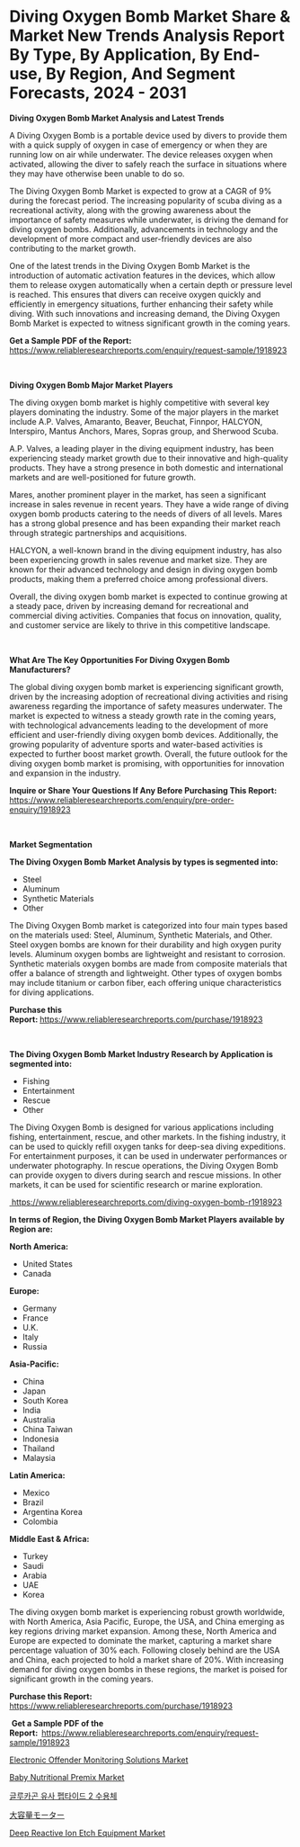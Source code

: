 <p><h1>Diving Oxygen Bomb Market Share & Market New Trends Analysis Report By Type, By Application, By End-use, By Region, And Segment Forecasts, 2024 - 2031</h1></p><p><strong>Diving Oxygen Bomb Market Analysis and Latest Trends</strong></p>
<p><p>A Diving Oxygen Bomb is a portable device used by divers to provide them with a quick supply of oxygen in case of emergency or when they are running low on air while underwater. The device releases oxygen when activated, allowing the diver to safely reach the surface in situations where they may have otherwise been unable to do so.</p><p>The Diving Oxygen Bomb Market is expected to grow at a CAGR of 9% during the forecast period. The increasing popularity of scuba diving as a recreational activity, along with the growing awareness about the importance of safety measures while underwater, is driving the demand for diving oxygen bombs. Additionally, advancements in technology and the development of more compact and user-friendly devices are also contributing to the market growth.</p><p>One of the latest trends in the Diving Oxygen Bomb Market is the introduction of automatic activation features in the devices, which allow them to release oxygen automatically when a certain depth or pressure level is reached. This ensures that divers can receive oxygen quickly and efficiently in emergency situations, further enhancing their safety while diving. With such innovations and increasing demand, the Diving Oxygen Bomb Market is expected to witness significant growth in the coming years.</p></p>
<p><strong>Get a Sample PDF of the Report:&nbsp;</strong> <a href="https://www.reliableresearchreports.com/enquiry/request-sample/1918923">https://www.reliableresearchreports.com/enquiry/request-sample/1918923</a></p>
<p>&nbsp;</p>
<p><strong>Diving Oxygen Bomb Major Market Players</strong></p>
<p><p>The diving oxygen bomb market is highly competitive with several key players dominating the industry. Some of the major players in the market include A.P. Valves, Amaranto, Beaver, Beuchat, Finnpor, HALCYON, Interspiro, Mantus Anchors, Mares, Sopras group, and Sherwood Scuba.</p><p>A.P. Valves, a leading player in the diving equipment industry, has been experiencing steady market growth due to their innovative and high-quality products. They have a strong presence in both domestic and international markets and are well-positioned for future growth.</p><p>Mares, another prominent player in the market, has seen a significant increase in sales revenue in recent years. They have a wide range of diving oxygen bomb products catering to the needs of divers of all levels. Mares has a strong global presence and has been expanding their market reach through strategic partnerships and acquisitions.</p><p>HALCYON, a well-known brand in the diving equipment industry, has also been experiencing growth in sales revenue and market size. They are known for their advanced technology and design in diving oxygen bomb products, making them a preferred choice among professional divers.</p><p>Overall, the diving oxygen bomb market is expected to continue growing at a steady pace, driven by increasing demand for recreational and commercial diving activities. Companies that focus on innovation, quality, and customer service are likely to thrive in this competitive landscape.</p></p>
<p>&nbsp;</p>
<p><strong>What Are The Key Opportunities For Diving Oxygen Bomb Manufacturers?</strong></p>
<p><p>The global diving oxygen bomb market is experiencing significant growth, driven by the increasing adoption of recreational diving activities and rising awareness regarding the importance of safety measures underwater. The market is expected to witness a steady growth rate in the coming years, with technological advancements leading to the development of more efficient and user-friendly diving oxygen bomb devices. Additionally, the growing popularity of adventure sports and water-based activities is expected to further boost market growth. Overall, the future outlook for the diving oxygen bomb market is promising, with opportunities for innovation and expansion in the industry.</p></p>
<p><strong>Inquire or Share Your Questions If Any Before Purchasing This Report:</strong> <a href="https://www.reliableresearchreports.com/enquiry/pre-order-enquiry/1918923">https://www.reliableresearchreports.com/enquiry/pre-order-enquiry/1918923</a></p>
<p>&nbsp;</p>
<p><strong>Market Segmentation</strong></p>
<p><strong>The Diving Oxygen Bomb Market Analysis by types is segmented into:</strong></p>
<p><ul><li>Steel</li><li>Aluminum</li><li>Synthetic Materials</li><li>Other</li></ul></p>
<p><p>The Diving Oxygen Bomb market is categorized into four main types based on the materials used: Steel, Aluminum, Synthetic Materials, and Other. Steel oxygen bombs are known for their durability and high oxygen purity levels. Aluminum oxygen bombs are lightweight and resistant to corrosion. Synthetic materials oxygen bombs are made from composite materials that offer a balance of strength and lightweight. Other types of oxygen bombs may include titanium or carbon fiber, each offering unique characteristics for diving applications.</p></p>
<p><strong>Purchase this Report:&nbsp;</strong><a href="https://www.reliableresearchreports.com/purchase/1918923">https://www.reliableresearchreports.com/purchase/1918923</a></p>
<p>&nbsp;</p>
<p><strong>The Diving Oxygen Bomb Market Industry Research by Application is segmented into:</strong></p>
<p><ul><li>Fishing</li><li>Entertainment</li><li>Rescue</li><li>Other</li></ul></p>
<p><p>The Diving Oxygen Bomb is designed for various applications including fishing, entertainment, rescue, and other markets. In the fishing industry, it can be used to quickly refill oxygen tanks for deep-sea diving expeditions. For entertainment purposes, it can be used in underwater performances or underwater photography. In rescue operations, the Diving Oxygen Bomb can provide oxygen to divers during search and rescue missions. In other markets, it can be used for scientific research or marine exploration.</p></p>
<p><a href="https://www.reliableresearchreports.com/diving-oxygen-bomb-r1918923">&nbsp;https://www.reliableresearchreports.com/diving-oxygen-bomb-r1918923</a></p>
<p><strong>In terms of Region, the Diving Oxygen Bomb Market Players available by Region are:</strong></p>
<p>
    <p> <strong> North America: </strong>
        <ul>
            <li>United States</li>
            <li>Canada</li>
        </ul>
        </p> 
    <p> <strong> Europe: </strong>
        <ul>
            <li>Germany</li>
            <li>France</li>
            <li>U.K.</li>
            <li>Italy</li>
            <li>Russia</li>
        </ul>
        </p> 
    <p> <strong> Asia-Pacific: </strong>
        <ul>
            <li>China</li>
            <li>Japan</li>
            <li>South Korea</li>
            <li>India</li>
            <li>Australia</li>
            <li>China Taiwan</li>
            <li>Indonesia</li>
            <li>Thailand</li>
            <li>Malaysia</li>
        </ul>
        </p> 
    <p> <strong> Latin America: </strong>
        <ul>
            <li>Mexico</li>
            <li>Brazil</li>
            <li>Argentina Korea</li>
            <li>Colombia</li>
        </ul>
        </p> 
    <p> <strong> Middle East & Africa: </strong>
        <ul>
            <li>Turkey</li>
            <li>Saudi</li>
            <li>Arabia</li>
            <li>UAE</li>
            <li>Korea</li>
        </ul>
    </p>
    </p>
<p><p>The diving oxygen bomb market is experiencing robust growth worldwide, with North America, Asia Pacific, Europe, the USA, and China emerging as key regions driving market expansion. Among these, North America and Europe are expected to dominate the market, capturing a market share percentage valuation of 30% each. Following closely behind are the USA and China, each projected to hold a market share of 20%. With increasing demand for diving oxygen bombs in these regions, the market is poised for significant growth in the coming years.</p></p>
<p><strong>Purchase this Report: </strong><a href="https://www.reliableresearchreports.com/purchase/1918923">https://www.reliableresearchreports.com/purchase/1918923</a></p>
<p>&nbsp;<strong>Get a Sample PDF of the Report:&nbsp;&nbsp;</strong><a href="https://www.reliableresearchreports.com/enquiry/request-sample/1918923">https://www.reliableresearchreports.com/enquiry/request-sample/1918923</a></p>
<p><strong></strong></p>
<p><p><a href="https://github.com/AlysaLedner2023/Market-Research-Report-List-1/blob/main/electronic-offender-monitoring-solutions-market.md">Electronic Offender Monitoring Solutions Market</a></p><p><a href="https://issuu.com/reportprime-2/docs/baby-nutritional-premix-market-size-2030.pptx">Baby Nutritional Premix Market</a></p><p><a href="https://medium.com/@ukaszduda1/%EC%84%B8%EA%B3%84-%EA%B8%80%EB%A3%A8%EC%B9%B4%EA%B3%A4%EA%B3%BC-%EA%B0%99%EC%9D%80-%ED%8E%A9%ED%83%80%EC%9D%B4%EB%93%9C-2-%EC%88%98%EC%9A%A9%EC%B2%B4-%EC%82%B0%EC%97%85-%EC%9C%A0%ED%98%95-%EC%9D%91%EC%9A%A9-%EB%B6%84%EC%95%BC-%EC%8B%9C%EC%9E%A5-%EC%B0%B8%EA%B0%80%EC%9E%90-%EC%A7%80%EC%97%AD-%EC%84%B1%EC%9E%A5-%EB%B6%84%EC%84%9D-%EB%B0%8F-%EB%AF%B8%EB%9E%98-%EC%8B%9C%EB%82%98%EB%A6%AC%EC%98%A4-2024-2031-09c1a28578ea">글루카곤 유사 펩타이드 2 수용체</a></p><p><a href="https://medium.com/@amarart56456/%E5%A4%A7%E5%AE%B9%E9%87%8F%E3%83%A2%E3%83%BC%E3%82%BF%E3%83%BC%E7%94%A3%E6%A5%AD%E5%88%86%E6%9E%90%E3%83%AC%E3%83%9D%E3%83%BC%E3%83%88-%E3%82%A2%E3%83%97%E3%83%AA%E3%82%B1%E3%83%BC%E3%82%B7%E3%83%A7%E3%83%B3-%E5%9C%B0%E5%9F%9F-%E7%AB%B6%E4%BA%89%E6%88%A6%E7%95%A5-2024%E5%B9%B4-2031%E5%B9%B4-%E3%81%AB%E3%82%88%E3%82%8B%E5%B8%82%E5%A0%B4%E8%A6%8F%E6%A8%A1-%E3%82%B7%E3%82%A7%E3%82%A2-%E3%83%88%E3%83%AC%E3%83%B3%E3%83%89-b6863897338f">大容量モーター</a></p><p><a href="https://github.com/Sherrillcrooksxa8i18ucf2m/Market-Research-Report-List-2/blob/main/deep-reactive-ion-etch-equipment-market.md">Deep Reactive Ion Etch Equipment Market</a></p></p>